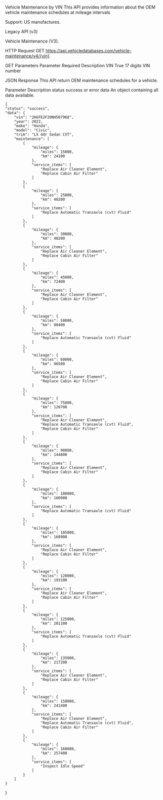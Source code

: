 Vehicle Maintenance by VIN
This API provides information about the OEM vehicle maintenance schedules at mileage intervals

Support: US manufactures.

Legacy API (v3)

Vehicle Maintenance (V3).

HTTP Request
GET https://api.vehicledatabases.com/vehicle-maintenance/v4/{vin}

GET Parameters
Parameter	Required	Description
VIN	True	17 digits VIN number

JSON Response
This API return OEM maintenance schedules for a vehicle.

Parameter	Description
status	success or error
data	An object containing all data available.


    {
    "status": "success",
    "data": {
        "vin": "2HGFE2F20NH507968",
        "year": 2022,
        "make": "Honda",
        "model": "Civic",
        "trim": "LX 4dr Sedan CVT",
        "maintenance": [
            {
                "mileage": {
                    "miles": 15000,
                    "km": 24100
                },
                "service_items": [
                    "Replace Air Cleaner Element",
                    "Replace Cabin Air Filter"
                ]
            },
            {
                "mileage": {
                    "miles": 25000,
                    "km": 40200
                },
                "service_items": [
                    "Replace Automatic Transaxle (cvt) Fluid"
                ]
            },
            {
                "mileage": {
                    "miles": 30000,
                    "km": 48200
                },
                "service_items": [
                    "Replace Air Cleaner Element",
                    "Replace Cabin Air Filter"
                ]
            },
            {
                "mileage": {
                    "miles": 45000,
                    "km": 72400
                },
                "service_items": [
                    "Replace Air Cleaner Element",
                    "Replace Cabin Air Filter"
                ]
            },
            {
                "mileage": {
                    "miles": 50000,
                    "km": 80400
                },
                "service_items": [
                    "Replace Automatic Transaxle (cvt) Fluid"
                ]
            },
            {
                "mileage": {
                    "miles": 60000,
                    "km": 96500
                },
                "service_items": [
                    "Replace Air Cleaner Element",
                    "Replace Cabin Air Filter"
                ]
            },
            {
                "mileage": {
                    "miles": 75000,
                    "km": 120700
                },
                "service_items": [
                    "Replace Air Cleaner Element",
                    "Replace Automatic Transaxle (cvt) Fluid",
                    "Replace Cabin Air Filter"
                ]
            },
            {
                "mileage": {
                    "miles": 90000,
                    "km": 144800
                },
                "service_items": [
                    "Replace Air Cleaner Element",
                    "Replace Cabin Air Filter"
                ]
            },
            {
                "mileage": {
                    "miles": 100000,
                    "km": 160900
                },
                "service_items": [
                    "Replace Automatic Transaxle (cvt) Fluid"
                ]
            },
            {
                "mileage": {
                    "miles": 105000,
                    "km": 168900
                },
                "service_items": [
                    "Replace Air Cleaner Element",
                    "Replace Cabin Air Filter"
                ]
            },
            {
                "mileage": {
                    "miles": 120000,
                    "km": 193100
                },
                "service_items": [
                    "Replace Air Cleaner Element",
                    "Replace Cabin Air Filter"
                ]
            },
            {
                "mileage": {
                    "miles": 125000,
                    "km": 201100
                },
                "service_items": [
                    "Replace Automatic Transaxle (cvt) Fluid"
                ]
            },
            {
                "mileage": {
                    "miles": 135000,
                    "km": 217200
                },
                "service_items": [
                    "Replace Air Cleaner Element",
                    "Replace Cabin Air Filter"
                ]
            },
            {
                "mileage": {
                    "miles": 150000,
                    "km": 241400
                },
                "service_items": [
                    "Replace Air Cleaner Element",
                    "Replace Automatic Transaxle (cvt) Fluid",
                    "Replace Cabin Air Filter"
                ]
            },
            {
                "mileage": {
                    "miles": 160000,
                    "km": 257400
                },
                "service_items": [
                    "Inspect Idle Speed"
                ]
            }
        ]
    }
}